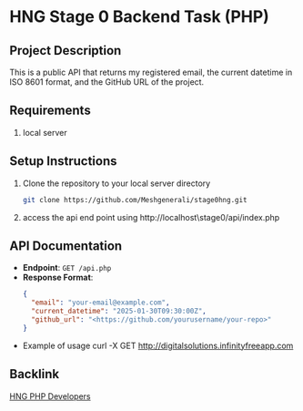 # HNG Stage 0 Backend Task (PHP)

## Project Description
This is a public API that returns my registered email, the current datetime in ISO 8601 format, and the GitHub URL of the project.

## Requirements
1. local server


## Setup Instructions
1. Clone the repository to your local server directory
   ```bash
   git clone https://github.com/Meshgenerali/stage0hng.git

2. access the api end point using    http://localhost\stage0/api/index.php

## API Documentation
- **Endpoint**: `GET /api.php`
- **Response Format**:
  ```json
  {
    "email": "your-email@example.com",
    "current_datetime": "2025-01-30T09:30:00Z",
    "github_url": "<https://github.com/yourusername/your-repo>"
  }

- Example of usage
curl -X GET http://digitalsolutions.infinityfreeapp.com

## Backlink
[HNG PHP Developers](https://hng.tech/hire/php-developers)